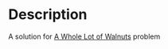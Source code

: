 # Description

A solution for [A Whole Lot of Walnuts](http://acm.timus.ru/problem.aspx?space=1&num=1644) problem